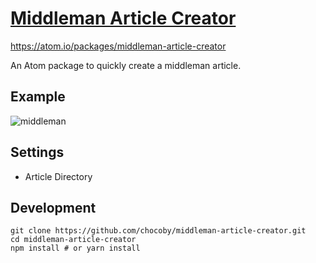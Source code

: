# [Middleman Article Creator](https://github.com/chocoby/middleman-article-creator)

https://atom.io/packages/middleman-article-creator

An Atom package to quickly create a middleman article.

## Example

![middleman](https://cloud.githubusercontent.com/assets/85665/8270717/3528312a-182a-11e5-86ff-9f47e2cfc5d4.gif)

## Settings

* Article Directory

## Development

```
git clone https://github.com/chocoby/middleman-article-creator.git
cd middleman-article-creator
npm install # or yarn install
```
